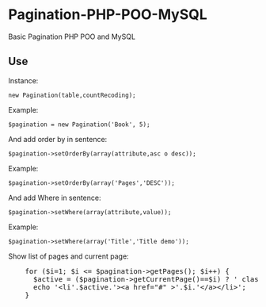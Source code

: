 Pagination-PHP-POO-MySQL
========================

Basic Pagination PHP POO and MySQL

<h2>Use</h2>
<p>Instance:</p>
<code>new Pagination(table,countRecoding);</code>
<p>Example:</p>
<code>$pagination = new Pagination('Book', 5);</code>
<p>And add order by in sentence:</p>
<code>$pagination->setOrderBy(array(attribute,asc o desc));</code>
<p>Example:</p>
<code>$pagination->setOrderBy(array('Pages','DESC'));</code>
<p>And add Where in sentence:</p>
<code>$pagination->setWhere(array(attribute,value));</code>
<p>Example:</p>
<code>$pagination->setWhere(array('Title','Title demo'));</code>
<p>Show list of pages and current page:</p>
<pre>
	for ($i=1; $i &lt;= $pagination->getPages(); $i++) { 
	  $active = ($pagination->getCurrentPage()==$i) ? ' class="active"':'';
	  echo '&lt;li'.$active.'>&lt;a href="#" >'.$i.'&lt;/a>&lt;/li>';
	}
</pre>